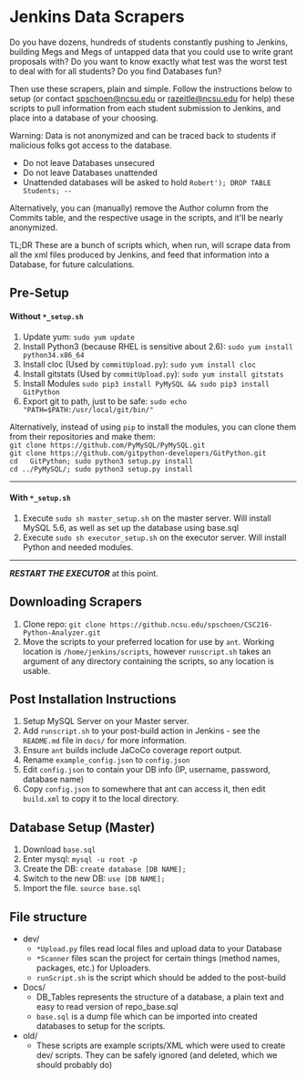 # Jenkins Data Scrapers

Do you have dozens, hundreds of students constantly pushing to Jenkins, building Megs and Megs of untapped data that you could use to write grant proposals with?  Do you want to know exactly what test was the worst test to deal with for all students?  Do you find Databases fun?

Then use these scrapers, plain and simple.  Follow the instructions below to setup (or contact spschoen@ncsu.edu or razeitle@ncsu.edu for help) these scripts to pull information from each student submission to Jenkins, and place into a database of your choosing.

Warning: Data is not anonymized and can be traced back to students if malicious folks got access to the database.

 * Do not leave Databases unsecured
 * Do not leave Databases unattended
 * Unattended databases will be asked to hold ```Robert'); DROP TABLE Students; --```

Alternatively, you can (manually) remove the Author column from the Commits table, and the respective usage in the scripts, and it'll be nearly anonymized.

TL;DR These are a bunch of scripts which, when run, will scrape data from all the xml files produced by Jenkins, and feed that information into a Database, for future calculations.

## Pre-Setup
#### Without `*_setup.sh`

1. Update yum: ```sudo yum update```
2. Install Python3 (because RHEL is sensitive about 2.6): ```sudo yum install python34.x86_64```
3. Install cloc (Used by `commitUpload.py`): ```sudo yum install cloc```
3. Install gitstats (Used by `commitUpload.py`): ```sudo yum install gitstats```
4. Install Modules ```sudo pip3 install PyMySQL && sudo pip3 install GitPython```
5. Export git to path, just to be safe: ```sudo echo "PATH=$PATH:/usr/local/git/bin/"```

Alternatively, instead of using `pip` to install the modules, you can clone them from their repositories and make them:    
```git clone https://github.com/PyMySQL/PyMySQL.git```    
```git clone https://github.com/gitpython-developers/GitPython.git```    
```cd   GitPython; sudo python3 setup.py install```    
```cd ../PyMySQL/; sudo python3 setup.py install```

___

#### With `*_setup.sh`

1. Execute ```sudo sh master_setup.sh``` on the master server.  Will install MySQL 5.6, as well as set up the database using base.sql
1. Execute ```sudo sh executor_setup.sh``` on the executor server.  Will install Python and needed modules.

___

***RESTART THE EXECUTOR*** at this point.

## Downloading Scrapers

1. Clone repo: ```git clone https://github.ncsu.edu/spschoen/CSC216-Python-Analyzer.git```
2. Move the scripts to your preferred location for use by `ant`.  Working location is `/home/jenkins/scripts`, however `runscript.sh` takes an argument of any directory containing the scripts, so any location is usable.

## Post Installation Instructions

1. Setup MySQL Server on your Master server.
2. Add `runscript.sh` to your post-build action in Jenkins - see the `README.md` file in `docs/` for more information.
3. Ensure `ant` builds include JaCoCo coverage report output.
4. Rename `example_config.json` to `config.json`
5. Edit `config.json` to contain your DB info (IP, username, password, database name)
6. Copy `config.json` to somewhere that ant can access it, then edit `build.xml` to copy it to the local directory.


## Database Setup (Master)

1. Download `base.sql`
2. Enter mysql: ```mysql -u root -p```
3. Create the DB: ```create database [DB NAME];```
4. Switch to the new DB: ```use [DB NAME];```
5. Import the file. ```source base.sql```

## File structure

* dev/
  * `*Upload.py` files read local files and upload data to your Database
  * `*Scanner` files scan the project for certain things (method names, packages, etc.) for Uploaders.
  * `runScript.sh` is the script which should be added to the post-build
* Docs/
  * DB_Tables represents the structure of a database, a plain text and easy to read version of repo_base.sql
  * `base.sql` is a dump file which can be imported into created databases to setup for the scripts.
* old/
  * These scripts are example scripts/XML which were used to create dev/ scripts.  They can be safely ignored (and deleted, which we should probably do)
